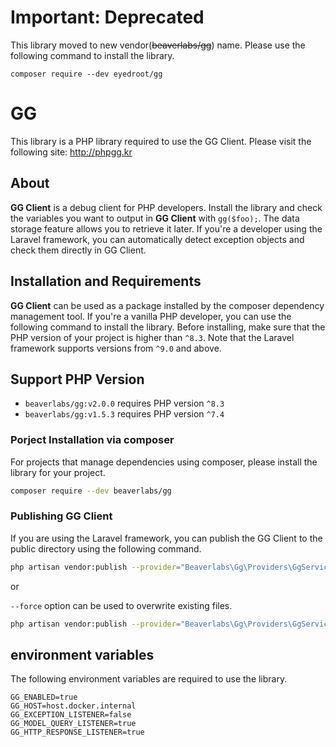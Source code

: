 # Important: Deprecated

This library moved to new vendor(~~beaverlabs/gg~~) name. Please use the following command to install the library.

```shell
composer require --dev eyedroot/gg
```

# GG

This library is a PHP library required to use the GG Client. Please visit the following site: http://phpgg.kr

## About

**GG Client** is a debug client for PHP developers. Install the library and check the variables you want to output in **GG Client** with `gg($foo);`. The data storage feature allows you to retrieve it later. If you're a developer using the Laravel framework, you can automatically detect exception objects and check them directly in GG Client.

## Installation and Requirements

**GG Client** can be used as a package installed by the composer dependency management tool. If you're a vanilla PHP developer, you can use the following command to install the library. Before installing, make sure that the PHP version of your project is higher than `^8.3`. Note that the Laravel framework supports versions from `^9.0` and above.

## Support PHP Version

- `beaverlabs/gg:v2.0.0` requires PHP version `^8.3`
- `beaverlabs/gg:v1.5.3` requires PHP version `^7.4`

### Porject Installation via composer

For projects that manage dependencies using composer, please install the library for your project.

```bash
composer require --dev beaverlabs/gg
```

### Publishing GG Client

If you are using the Laravel framework, you can publish the GG Client to the public directory using the following command.

```bash
php artisan vendor:publish --provider="Beaverlabs\Gg\Providers\GgServiceProvider"
```

or

`--force` option can be used to overwrite existing files.

```bash
php artisan vendor:publish --provider="Beaverlabs\Gg\Providers\GgServiceProvider" --force
```

## environment variables

The following environment variables are required to use the library.

```dotenv
GG_ENABLED=true
GG_HOST=host.docker.internal
GG_EXCEPTION_LISTENER=false
GG_MODEL_QUERY_LISTENER=true
GG_HTTP_RESPONSE_LISTENER=true
```
